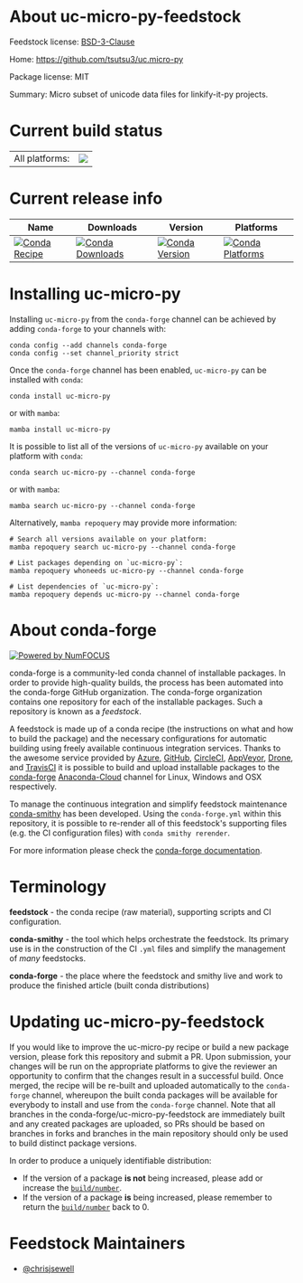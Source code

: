 About uc-micro-py-feedstock
===========================

Feedstock license: [BSD-3-Clause](https://github.com/conda-forge/uc-micro-py-feedstock/blob/main/LICENSE.txt)

Home: https://github.com/tsutsu3/uc.micro-py

Package license: MIT

Summary: Micro subset of unicode data files for linkify-it-py projects.

Current build status
====================


<table><tr><td>All platforms:</td>
    <td>
      <a href="https://dev.azure.com/conda-forge/feedstock-builds/_build/latest?definitionId=11463&branchName=main">
        <img src="https://dev.azure.com/conda-forge/feedstock-builds/_apis/build/status/uc-micro-py-feedstock?branchName=main">
      </a>
    </td>
  </tr>
</table>

Current release info
====================

| Name | Downloads | Version | Platforms |
| --- | --- | --- | --- |
| [![Conda Recipe](https://img.shields.io/badge/recipe-uc--micro--py-green.svg)](https://anaconda.org/conda-forge/uc-micro-py) | [![Conda Downloads](https://img.shields.io/conda/dn/conda-forge/uc-micro-py.svg)](https://anaconda.org/conda-forge/uc-micro-py) | [![Conda Version](https://img.shields.io/conda/vn/conda-forge/uc-micro-py.svg)](https://anaconda.org/conda-forge/uc-micro-py) | [![Conda Platforms](https://img.shields.io/conda/pn/conda-forge/uc-micro-py.svg)](https://anaconda.org/conda-forge/uc-micro-py) |

Installing uc-micro-py
======================

Installing `uc-micro-py` from the `conda-forge` channel can be achieved by adding `conda-forge` to your channels with:

```
conda config --add channels conda-forge
conda config --set channel_priority strict
```

Once the `conda-forge` channel has been enabled, `uc-micro-py` can be installed with `conda`:

```
conda install uc-micro-py
```

or with `mamba`:

```
mamba install uc-micro-py
```

It is possible to list all of the versions of `uc-micro-py` available on your platform with `conda`:

```
conda search uc-micro-py --channel conda-forge
```

or with `mamba`:

```
mamba search uc-micro-py --channel conda-forge
```

Alternatively, `mamba repoquery` may provide more information:

```
# Search all versions available on your platform:
mamba repoquery search uc-micro-py --channel conda-forge

# List packages depending on `uc-micro-py`:
mamba repoquery whoneeds uc-micro-py --channel conda-forge

# List dependencies of `uc-micro-py`:
mamba repoquery depends uc-micro-py --channel conda-forge
```


About conda-forge
=================

[![Powered by
NumFOCUS](https://img.shields.io/badge/powered%20by-NumFOCUS-orange.svg?style=flat&colorA=E1523D&colorB=007D8A)](https://numfocus.org)

conda-forge is a community-led conda channel of installable packages.
In order to provide high-quality builds, the process has been automated into the
conda-forge GitHub organization. The conda-forge organization contains one repository
for each of the installable packages. Such a repository is known as a *feedstock*.

A feedstock is made up of a conda recipe (the instructions on what and how to build
the package) and the necessary configurations for automatic building using freely
available continuous integration services. Thanks to the awesome service provided by
[Azure](https://azure.microsoft.com/en-us/services/devops/), [GitHub](https://github.com/),
[CircleCI](https://circleci.com/), [AppVeyor](https://www.appveyor.com/),
[Drone](https://cloud.drone.io/welcome), and [TravisCI](https://travis-ci.com/)
it is possible to build and upload installable packages to the
[conda-forge](https://anaconda.org/conda-forge) [Anaconda-Cloud](https://anaconda.org/)
channel for Linux, Windows and OSX respectively.

To manage the continuous integration and simplify feedstock maintenance
[conda-smithy](https://github.com/conda-forge/conda-smithy) has been developed.
Using the ``conda-forge.yml`` within this repository, it is possible to re-render all of
this feedstock's supporting files (e.g. the CI configuration files) with ``conda smithy rerender``.

For more information please check the [conda-forge documentation](https://conda-forge.org/docs/).

Terminology
===========

**feedstock** - the conda recipe (raw material), supporting scripts and CI configuration.

**conda-smithy** - the tool which helps orchestrate the feedstock.
                   Its primary use is in the construction of the CI ``.yml`` files
                   and simplify the management of *many* feedstocks.

**conda-forge** - the place where the feedstock and smithy live and work to
                  produce the finished article (built conda distributions)


Updating uc-micro-py-feedstock
==============================

If you would like to improve the uc-micro-py recipe or build a new
package version, please fork this repository and submit a PR. Upon submission,
your changes will be run on the appropriate platforms to give the reviewer an
opportunity to confirm that the changes result in a successful build. Once
merged, the recipe will be re-built and uploaded automatically to the
`conda-forge` channel, whereupon the built conda packages will be available for
everybody to install and use from the `conda-forge` channel.
Note that all branches in the conda-forge/uc-micro-py-feedstock are
immediately built and any created packages are uploaded, so PRs should be based
on branches in forks and branches in the main repository should only be used to
build distinct package versions.

In order to produce a uniquely identifiable distribution:
 * If the version of a package **is not** being increased, please add or increase
   the [``build/number``](https://docs.conda.io/projects/conda-build/en/latest/resources/define-metadata.html#build-number-and-string).
 * If the version of a package **is** being increased, please remember to return
   the [``build/number``](https://docs.conda.io/projects/conda-build/en/latest/resources/define-metadata.html#build-number-and-string)
   back to 0.

Feedstock Maintainers
=====================

* [@chrisjsewell](https://github.com/chrisjsewell/)

